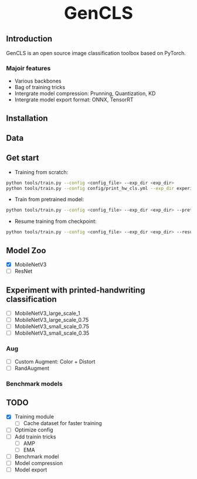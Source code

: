 <div align='center'>
    <b><font size='30'> GenCLS</font></b>
</div>

## Introduction 
GenCLS is an open source image classification toolbox based on PyTorch. 

### Majoir features

- Various backbones 
- Bag of training tricks
- Intergrate model compression: Prunning, Quantization, KD
- Intergrate model export format: ONNX, TensorRT 

##  Installation 

## Data 


## Get start 
- Training from scratch:
```bash
python tools/train.py --config <config_file> --exp_dir <exp_dir>
python tools/train.py --config config/print_hw_cls.yml --exp_dir experiments/exp_1
```
- Train from pretrained model:
```bash 
python tools/train.py --config <config_file> --exp_dir <exp_dir> --pretrained <pretrained_model>
```

- Resume training from checkpoint:
```bash
python tools/train.py --config <config_file> --exp_dir <exp_dir> --resume_from <checkpoint>
```

## Model Zoo 
- [x] MobileNetV3 
- [ ] ResNet

## Experiment with printed-handwriting classification
- [ ] MobileNetV3_large_scale_1
- [ ] MobileNetV3_large_scale_0.75
- [ ] MobileNetV3_small_scale_0.75
- [ ] MobileNetV3_small_scale_0.35

### Aug
- [ ] Custom Augment: Color + Distort
- [ ] RandAugment

###  Benchmark models

## TODO 
- [x] Training module 
    - [ ] Cache dataset for faster training
- [ ] Optimize config 
- [ ] Add trainin tricks
    - [ ] AMP 
    - [ ] EMA 
- [ ] Benchmark model
- [ ] Model compression 
- [ ] Model export 
